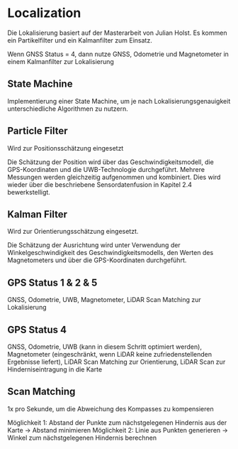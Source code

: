 # Localization

Die Lokalisierung basiert auf der Masterarbeit von Julian Holst. Es kommen ein Partikelfilter und ein Kalmanfilter zum Einsatz.

Wenn GNSS Status = 4, dann nutze GNSS, Odometrie und Magnetometer in einem Kalmanfilter zur Lokalisierung

## State Machine

Implementierung einer State Machine, um je nach Lokalisierungsgenauigkeit unterschiedliche Algorithmen zu nutzern.

## Particle Filter

Wird zur Positionsschätzung eingesetzt

Die Schätzung der Position wird über das Geschwindigkeitsmodell, die GPS-Koordinaten und die UWB-Technologie durchgeführt. Mehrere Messungen werden gleichzeitig aufgenommen und kombiniert. Dies wird wieder über die beschriebene Sensordatenfusion in Kapitel 2.4 bewerkstelligt.

## Kalman Filter

Wird zur Orientierungsschätzung eingesetzt.

Die Schätzung der Ausrichtung wird unter Verwendung der Winkelgeschwindigkeit des Geschwindigkeitsmodells, den Werten des Magnetometers und über die GPS-Koordinaten durchgeführt.



## GPS Status 1 & 2 & 5

GNSS, Odometrie, UWB, Magnetometer, LiDAR Scan Matching zur Lokalisierung


## GPS Status 4

GNSS, Odometrie, UWB (kann in diesem Schritt optimiert werden), Magnetometer (eingeschränkt, wenn LiDAR keine zufriedenstellenden Ergebnisse liefert), LiDAR Scan Matching zur Orientierung, LiDAR Scan zur Hinderniseintragung in die Karte


## Scan Matching

1x pro Sekunde, um die Abweichung des Kompasses zu kompensieren

Möglichkeit 1: Abstand der Punkte zum nächstgelegenen Hindernis aus der Karte -> Abstand minimieren
Möglichkeit 2: Linie aus Punkten generieren -> Winkel zum nächstgelegenen Hindernis berechnen